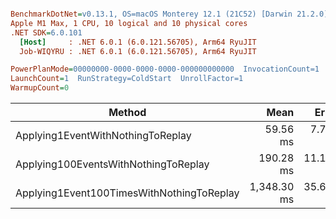 ``` ini

BenchmarkDotNet=v0.13.1, OS=macOS Monterey 12.1 (21C52) [Darwin 21.2.0]
Apple M1 Max, 1 CPU, 10 logical and 10 physical cores
.NET SDK=6.0.101
  [Host]     : .NET 6.0.1 (6.0.121.56705), Arm64 RyuJIT
  Job-WIQYRU : .NET 6.0.1 (6.0.121.56705), Arm64 RyuJIT

PowerPlanMode=00000000-0000-0000-0000-000000000000  InvocationCount=1  IterationCount=10  
LaunchCount=1  RunStrategy=ColdStart  UnrollFactor=1  
WarmupCount=0  

```

| Method                                    |        Mean |     Error |    StdDev |      Median |         Min |         Max |      Gen 0 |      Gen 1 |  Allocated |
|-------------------------------------------|------------:|----------:|----------:|------------:|------------:|------------:|-----------:|-----------:|-----------:|
| Applying1EventWithNothingToReplay         |    59.56 ms |  7.775 ms |  5.142 ms |    58.39 ms |    55.81 ms |    73.30 ms |          - |          - |     179 KB |
| Applying100EventsWithNothingToReplay      |   190.28 ms | 11.171 ms |  7.389 ms |   188.99 ms |   178.77 ms |   203.27 ms |  1000.0000 |          - |   3,453 KB |
| Applying1Event100TimesWithNothingToReplay | 1,348.30 ms | 35.616 ms | 23.558 ms | 1,340.99 ms | 1,319.27 ms | 1,399.02 ms | 56000.0000 | 15000.0000 | 136,785 KB |
